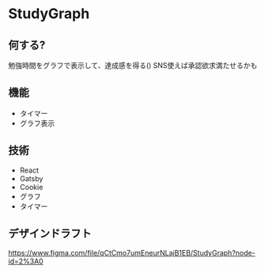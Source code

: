 # StudyGraph

## 何する?

勉強時間をグラフで表示して、達成感を得る()
SNS使えば承認欲求満たせるかも

## 機能

- タイマー
- グラフ表示

## 技術

- React
- Gatsby
- Cookie
- グラフ
- タイマー

## デザインドラフト

https://www.figma.com/file/qCtCmo7umEneurNLajB1EB/StudyGraph?node-id=2%3A0